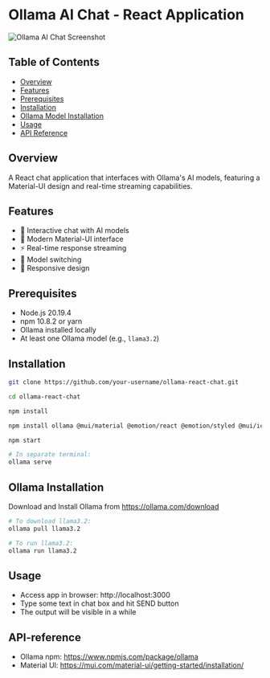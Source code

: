 # Ollama AI Chat - React Application

![Ollama AI Chat Screenshot](./public/screenshot.png)

## Table of Contents
- [Overview](#overview)
- [Features](#features)
- [Prerequisites](#prerequisites)
- [Installation](#installation)
- [Ollama Model Installation](#ollama-installation)
- [Usage](#usage)
- [API Reference](#api-reference)

## Overview
A React chat application that interfaces with Ollama's AI models, featuring a Material-UI design and real-time streaming capabilities.

## Features
- 💬 Interactive chat with AI models
- 🎨 Modern Material-UI interface
- ⚡ Real-time response streaming
- 🔄 Model switching
- 📱 Responsive design

## Prerequisites
- Node.js 20.19.4
- npm 10.8.2 or yarn
- Ollama installed locally
- At least one Ollama model (e.g., `llama3.2`)

## Installation
```bash
git clone https://github.com/your-username/ollama-react-chat.git

cd ollama-react-chat

npm install

npm install ollama @mui/material @emotion/react @emotion/styled @mui/icons-material

npm start

# In separate terminal:
ollama serve
```
## Ollama Installation
Download and Install Ollama from https://ollama.com/download
```bash
# To download llama3.2:
ollama pull llama3.2

# To run llama3.2:
ollama run llama3.2
```

## Usage
- Access app in browser: http://localhost:3000
- Type some text in chat box and hit SEND button
- The output will be visible in a while

## API-reference
- Ollama npm: https://www.npmjs.com/package/ollama
- Material UI: https://mui.com/material-ui/getting-started/installation/
